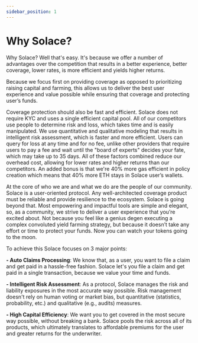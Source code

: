 ```yaml
---
sidebar_position: 1
---
```


# Why Solace?

Why Solace? Well that's easy. It's because we offer a number of advantages over the competition that results in a better experience, better coverage, lower rates, is more efficient and yields higher returns. 

Because we focus first on providing coverage as opposed to prioritizing raising capital and farming, this allows us to deliver the best user experience and value possible while ensuring that coverage and protecting user’s funds. 

Coverage protection should also be fast and efficient. Solace does not require KYC and uses a single efficient capital pool. All of our competitors use people to determine risk and loss, which takes time and is easily manipulated. We use quantitative and qualitative modeling that results in intelligent risk assessment, which is faster and more efficient. Users can query for loss at any time and for no fee, unlike other providers that require users to pay a fee and wait until the "board of experts" decides your fate, which may take up to 35 days. All of these factors combined reduce our overhead cost, allowing for lower rates and higher returns than our competitors. An added bonus is that we're 40% more gas efficient in policy creation which means that 40% more ETH stays in Solace user’s wallets.

At the core of who we are and what we do are the people of our community. Solace is a user-oriented protocol. Any well-architected coverage product must be reliable and provide resilience to the ecosystem. Solace is going beyond that. Most empowering and impactful tools are simple and elegant, so, as a community, we strive to deliver a user experience that you’re excited about. Not because you feel like a genius degen executing a complex convoluted yield farming strategy, but because it doesn’t take any effort or time to protect your funds. Now you can watch your tokens going to the moon.

To achieve this Solace focuses on 3 major points: 

**- Auto Claims Processing**: We know that, as a user, you want to file a claim and get paid in a hassle-free fashion. Solace let's you file a claim and get paid in a single transaction, because we value your time and funds.

**- Intelligent Risk Assessment**: As a protocol, Solace manages the risk and liability exposures in the most accurate way possible. Risk management doesn't rely on human voting or market bias, but quantitative (statistics, probability, etc.) and qualitative (e.g., audits) measures.

**- High Capital Efficiency**: We want you to get covered in the most secure way possible, without breaking a bank. Solace pools the risk across all of its products, which ultimately translates to affordable premiums for the user and greater returns for the underwriter.